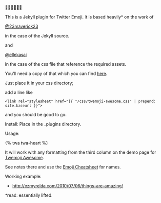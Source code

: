 :beer::beer::beer::beer::beer::beer:

This is a Jekyll plugin for Twitter Emoji. 
It is based heavily* on the work of 

[@23maverick23](https://github.com/23maverick23) 

in the case of the Jekyll source.

and 

[@ellekasai](https://github.com/ellekasai) 

in the case of the css file that reference the required assets.

You'll need a copy of that which you can find [here](https://github.com/ellekasai/twemoji-awesome). 

Just place it in your css directory;

add a line like 
```
<link rel="stylesheet" href="{{ "/css/twemoji-awesome.css" | prepend: site.baseurl }}">
```
and you should be good to go.

Install: Place in the _plugins directory. 

Usage:

{% twa twa-heart %}

It will work with any formatting from the third column on the demo page for [Twemoji Awesome](http://ellekasai.github.io/twemoji-awesome/). 

See notes there and use the [Emoji Cheatsheet](http://www.emoji-cheat-sheet.com/) for names.

Working example:
- http://ezmyrelda.com/2010/07/06/things-are-amazing/

*read: essentially lifted.
